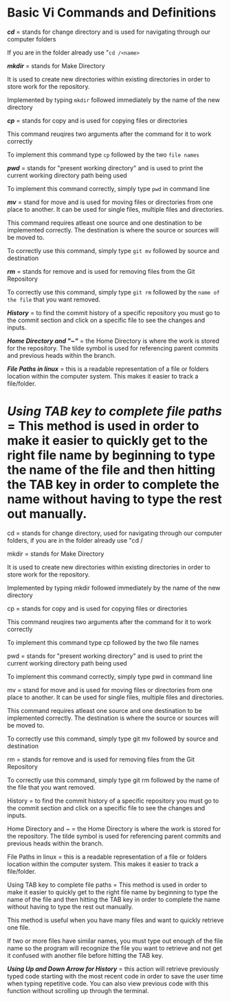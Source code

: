 
# **Basic Vi Commands and Definitions**

***cd*** = stands for change directory and is used for navigating through our computer folders

If you are in the folder already use "`cd /<name>`

***mkdir*** = stands for Make Directory

It is used to create new directories within existing directories in order to store work for the repository.

Implemented by typing `mkdir` followed immediately by the name of the new directory

***cp*** = stands for copy and is used for copying files or directories

This command reuqires two arguments after the command for it to work correctly

To implement this command type `cp` followed by the two `file names`

***pwd*** = stands for "present working directory" and is used to print the current working directory path being used

To implement this command correctly, simply type `pwd` in command line

***mv*** = stand for move and is used for moving files or directories from one place to another. It can be used for single files, multiple files and directories.

This command requires atleast one source and one destination to be implemented correctly. The destination is where the source or sources will be moved to.

To correctly use this command, simply type `git mv` followed by source and destination

***rm*** = stands for remove and is used for removing files from the Git Repository

To correctly use this command, simply type `git rm` followed by the `name of the file` that you want removed.

***History*** = to find the commit history of a specific repository you must go to the commit section and click on a specific file to see the changes and inputs.

***Home Directory and "~"*** = the Home Directory is where the work is stored for the repository. The tilde symbol is used for referencing parent commits and previous heads within the branch.

***File Paths in linux*** = this is a readable representation of a file or folders location within the computer system. This makes it easier to track a file/folder.

***Using TAB key to complete file paths*** = This method is used in order to make it easier to quickly get to the right file name by beginning to type the name of the file and then hitting the TAB key in order to complete the name without having to type the rest out manually.
=======
cd = stands for change directory, used for navigating through our computer folders, if you are in the folder already use "cd /<name>

mkdir = stands for Make Directory

It is used to create new directories within existing directories in order to store work for the repository.

Implemented by typing mkdir followed immediately by the name of the new directory


cp = stands for copy and is used for copying files or directories

This command reuqires two arguments after the command for it to work correctly

To implement this command type cp followed by the two file names

pwd = stands for "present working directory" and is used to print the current working directory path being used

To implement this command correctly, simply type pwd in command line

mv = stand for move and is used for moving files or directories from one place to another. It can be used for single files, multiple files and directories.

This command requires atleast one source and one destination to be implemented correctly. The destination is where the source or sources will be moved to.

To correctly use this command, simply type git mv followed by source and destination

rm = stands for remove and is used for removing files from the Git Repository

To correctly use this command, simply type git rm followed by the name of the file that you want removed.

History = to find the commit history of a specific repository you must go to the commit section and click on a specific file to see the changes and inputs.

Home Directory and ~ = the Home Directory is where the work is stored for the repository. The tilde symbol is used for referencing parent commits and previous heads within the branch.

File Paths in linux = this is a readable representation of a file or folders location within the computer system. This makes it easier to track a file/folder.

Using TAB key to complete file paths = This method is used in order to make it easier to quickly get to the right file name by beginning to type the name of the file and then hitting the TAB key in order to complete the name without having to type the rest out manually.

This method is useful when you have many files and want to quickly retrieve one file. 

If two or more files have similar names, you must type out enough of the file name so the program will recognize the file you want to retrieve and not get it confused with another file before hitting the TAB key.

***Using Up and Down Arrow for History*** = this action will retrieve previously typed code starting with the most recent code in order to save the user time when typing repetitive code. You can also view previous code with this function without scrolling up through the terminal.

